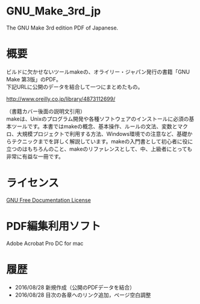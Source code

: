 GNU_Make_3rd_jp
===============
The GNU Make 3rd edition PDF of Japanese.

概要
====
ビルドに欠かせないツールmakeの、オライリー・ジャパン発行の書籍「GNU Make 第3版」のPDF。  
下記URLに公開のデータを結合して一つにまとめたもの。

<http://www.oreilly.co.jp/library/4873112699/>

（書籍カバー後面の説明文引用）  
makeは、Unixのプログラム開発や各種ソフトウェアのインストールに必須の基本ツールです。本書ではmakeの概念、基本操作、ルールの文法、変数とマクロ、大規模プロジェクトで利用する方法、Windows環境での注意など、基礎からテクニックまでを詳しく解説しています。makeの入門書として初心者に役に立つのはもちろんのこと、makeのリファレンスとして、中、上級者にとっても非常に有益な一冊です。

ライセンス
==========
[GNU Free Documentation License](https://ja.wikipedia.org/wiki/GNU_Free_Documentation_License)

PDF編集利用ソフト
=================
Adobe Acrobat Pro DC for mac

履歴
====
* 2016/08/28 新規作成（公開のPDFデータを結合）
* 2016/08/28 目次の各章へのリンク追加，ページ空白調整
